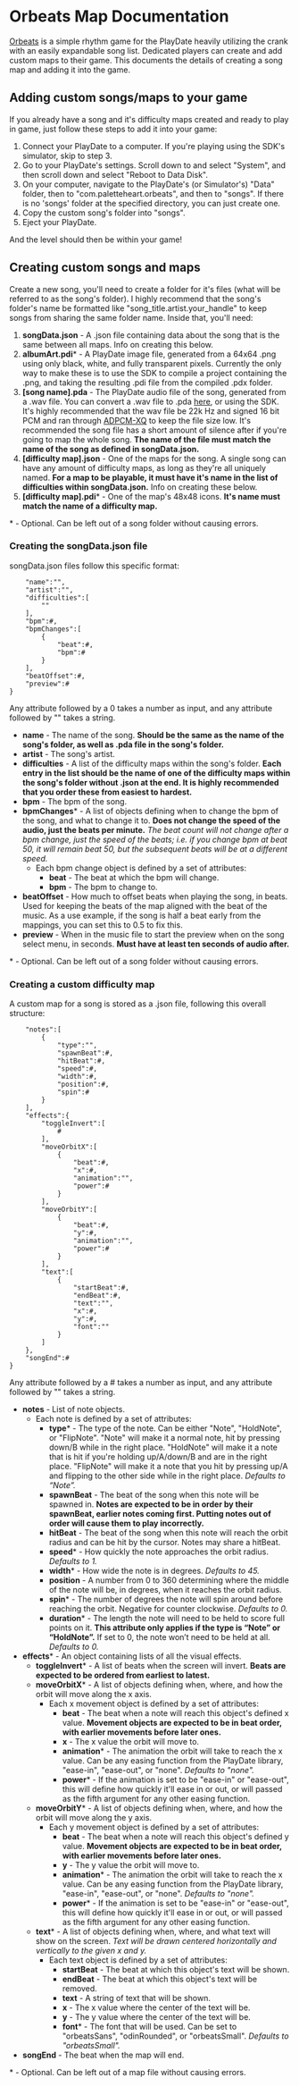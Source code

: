 
# Orbeats Map Documentation
[Orbeats](https://github.com/paletteheart/Orbeats) is a simple rhythm game for the PlayDate heavily utilizing the crank with an easily expandable song list. Dedicated players can create and add custom maps to their game. This documents the details of creating a song map and adding it into the game.
## Adding custom songs/maps to your game
If you already have a song and it's difficulty maps created and ready to play in game, just follow these steps to add it into your game:
 1. Connect your PlayDate to a computer. If you're playing using the SDK's simulator, skip to step 3.
 2. Go to your PlayDate's settings. Scroll down to and select "System", and then scroll down and select "Reboot to Data Disk".
 3. On your computer, navigate to the PlayDate's (or Simulator's) "Data" folder, then to "com.paletteheart.orbeats", and then to "songs". If there is no 'songs' folder at the specified directory, you can just create one.
 4. Copy the custom song's folder into "songs".
 5. Eject your PlayDate.

And the level should then be within your game!

## Creating custom songs and maps
Create a new song, you'll need to create a folder for it's files (what will be referred to as the song's folder). I highly recommend that the song's folder's name be formatted like "song_title.artist.your_handle" to keep songs from sharing the same folder name. Inside that, you'll need:
 1. **songData.json** - A .json file containing data about the song that is the same between all maps. Info on creating this below.
 2. **albumArt.pdi**\* - A PlayDate image file, generated from a 64x64 .png using only black, white, and fully transparent pixels. Currently the only way to make these is to use the SDK to compile a project containing the .png, and taking the resulting .pdi file from the compiled .pdx folder.
 3. **[song name].pda** - The PlayDate audio file of the song, generated from a .wav file. You can convert a .wav file to .pda [here](https://ejb.github.io/wav-pda-converter/), or using the SDK. It's highly recommended that the wav file be 22k Hz and signed 16 bit PCM and ran through [ADPCM-XQ](https://github.com/dbry/adpcm-xq/releases) to keep the file size low. It's recommended the song file has a short amount of silence after if you're going to map the whole song. **The name of the file must match the name of the song as defined in songData.json.**
 4. **[difficulty map].json** - One of the maps for the song. A single song can have any amount of difficulty maps, as long as they're all uniquely named. **For a map to be playable, it must have it's name in the list of difficulties within songData.json.** Info on creating these below.
 5. **[difficulty map].pdi**\* - One of the map's 48x48 icons. **It's name must match the name of a difficulty map.**

\* \- Optional. Can be left out of a song folder without causing errors.
### Creating the songData.json file
songData.json files follow this specific format:

```{
	"name":"",
	"artist":"",
	"difficulties":[
		""
	],
	"bpm":#,
	"bpmChanges":[
		{
	 		"beat":#,
			"bpm":#
		}
	],
	"beatOffset":#,
	"preview":#
}
```

Any attribute followed by a 0 takes a number as input, and any attribute followed by "" takes a string.

 - **name** - The name of the song. **Should be the same as the name of the song's folder, as well as .pda file in the song's folder.**
 - **artist** - The song's artist.
 - **difficulties** - A list of the difficulty maps within the song's folder. **Each entry in the list should be the name of one of the difficulty maps within the song's folder without .json at the end. It is highly recommended that you order these from easiest to hardest.**
 - **bpm** - The bpm of the song.
 - **bpmChanges**\* - A list of objects defining when to change the bpm of the song, and what to change it to. **Does not change the speed of the audio, just the beats per minute.** *The beat count will not change after a bpm change, just the speed of the beats; i.e. if you change bpm at beat 50, it will remain beat 50, but the subsequent beats will be at a different speed.*
	 - Each bpm change object is defined by a set of attributes:
		 - **beat** - The beat at which the bpm will change.
		 - **bpm** - The bpm to change to.
 - **beatOffset** - How much to offset beats when playing the song, in beats. Used for keeping the beats of the map aligned with the beat of the music. As a use example, if the song is half a beat early from the mappings, you can set this to 0.5 to fix this.
 - **preview** - When in the music file to start the preview when on the song select menu, in seconds. **Must have at least ten seconds of audio after.**

\* \- Optional. Can be left out of a song folder without causing errors.
### Creating a custom difficulty map
A custom map for a song is stored as a .json file, following this overall structure:

```{
	"notes":[
		{
			"type":"",
			"spawnBeat":#,
			"hitBeat":#,
			"speed":#,
			"width":#,
			"position":#,
			"spin":#
		}
	],
	"effects":{
		"toggleInvert":[
			#
		],
		"moveOrbitX":[
			{
				"beat":#,
				"x":#,
				"animation":"",
				"power":#
			}
		],
		"moveOrbitY":[
			{
				"beat":#,
				"y":#,
				"animation":"",
				"power":#
			}
		],
		"text":[
			{
				"startBeat":#,
				"endBeat":#,
				"text":"",
				"x":#,
				"y":#,
				"font":""
			}
		]
	},
	"songEnd":#
}
```

Any attribute followed by a # takes a number as input, and any attribute followed by "" takes a string.
 - **notes** - List of note objects.
	 - Each note is defined by a set of attributes:
		 - **type**\* - The type of the note. Can be either "Note", "HoldNote", or "FlipNote". "Note" will make it a normal note, hit by pressing down/B while in the right place. "HoldNote" will make it a note that is hit if you're holding up/A/down/B and are in the right place. "FlipNote" will make it a note that you hit by pressing up/A and flipping to the other side while in the right place. *Defaults to “Note”.*
		 - **spawnBeat** - The beat of the song when this note will be spawned in. **Notes are expected to be in order by their spawnBeat, earlier notes coming first. Putting notes out of order will cause them to play incorrectly.**
		 - **hitBeat** - The beat of the song when this note will reach the orbit radius and can be hit by the cursor. Notes may share a hitBeat.
		 - **speed**\* - How quickly the note approaches the orbit radius. *Defaults to 1.*
		 - **width**\* - How wide the note is in degrees. *Defaults to 45.*
		 - **position** - A number from 0 to 360 determining where the middle of the note will be, in degrees, when it reaches the orbit radius.
		 - **spin**\* - The number of degrees the note will spin around before reaching the orbit. Negative for counter clockwise. *Defaults to 0.*
		 - **duration**\* - The length the note will need to be held to score full points on it. **This attribute only applies if the type is “Note” or “HoldNote”.** If set to 0, the note won’t need to be held at all. *Defaults to 0.*
 - **effects**\* - An object containing lists of all the visual effects.
	 - **toggleInvert**\* - A list of beats when the screen will invert. **Beats are expected to be ordered from earliest to latest.**
	 - **moveOrbitX**\* - A list of objects defining when, where, and how the orbit will move along the x axis.
		 - Each x movement object is defined by a set of attributes:
			 - **beat** - The beat when a note will reach this object's defined x value. **Movement objects are expected to be in beat order, with earlier movements before later ones.**
			 - **x** - The x value the orbit will move to.
			 - **animation**\* - The animation the orbit will take to reach the x value. Can be any easing function from the PlayDate library, "ease-in", "ease-out", or "none". *Defaults to "none".*
			 - **power**\* - If the animation is set to be "ease-in" or "ease-out", this will define how quickly it'll ease in or out, or will passed as the fifth argument for any other easing function.
	 - **moveOrbitY**\* - A list of objects defining when, where, and how the orbit will move along the y axis.
		 - Each y movement object is defined by a set of attributes:
			 - **beat** - The beat when a note will reach this object's defined y value. **Movement objects are expected to be in beat order, with earlier movements before later ones.**
			 - **y** - The y value the orbit will move to.
			 - **animation**\* - The animation the orbit will take to reach the x value. Can be any easing function from the PlayDate library, "ease-in", "ease-out", or "none". *Defaults to "none".*
			 - **power**\* - If the animation is set to be "ease-in" or "ease-out", this will define how quickly it'll ease in or out, or will passed as the fifth argument for any other easing function.
	 - **text**\* - A list of objects defining when, where, and what text will show on the screen. *Text will be drawn centered horizontally and vertically to the given x and y.*
		 - Each text object is defined by a set of attributes:
			 - **startBeat** - The beat at which this object's text will be shown.
			 - **endBeat** - The beat at which this object's text will be removed.
			 - **text** - A string of text that will be shown.
			 - **x** - The x value where the center of the text will be.
			 - **y** - The y value where the center of the text will be.
			 - **font**\* - The font that will be used. Can be set to "orbeatsSans", "odinRounded", or "orbeatsSmall". *Defaults to "orbeatsSmall".*
 - **songEnd** - The beat when the map will end.

\* \- Optional. Can be left out of a map file without causing errors.
